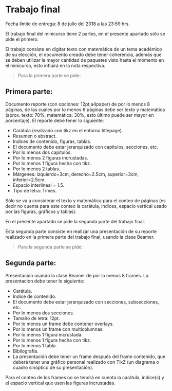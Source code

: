 Trabajo final
===
Fecha límite de entrega: 8 de julio del 2018 a las 23:59 hrs.

El trabajo final del minicurso tiene 2 partes, en el presente apartado sólo se pide el primero. 

El trabajo consiste en digitar texto con matemática de un tema académico de su elección, el documento creado debe tener coherencia, además que se deben utilizar la mayor cantidad de paquetes visto hasta el momento en el minicurso, esto influirá en la nota respectiva.

> Para la primera parte se pide:

## Primera parte:
Documento reporte (con opciones: 12pt,a4paper) de por lo menos 8 páginas, de las cuales por lo menos 6 páginas debe ser texto y matemática (aprox. texto: 70%, matemática: 30%, esto último puede ser mayor en porcentaje). El reporte debe tener lo siguiente:

* Carátula (realizado con tikz en el entorno titlepage).
* Resumen o abstract.
* Indices de contenido, figuras, tablas.
* El documento debe estar jerarquizado con capítulos, secciones, etc.
* Por lo menos dos capítulos.
* Por lo menos 2 figuras incrustadas.
* Por lo menos 1 figura hecha con tikz.
* Por lo menos 2 tablas.
* Márgenes: izquierdo=3cm, derecho=2.5cm, superior=3cm, inferior=2.5cm.
* Espacio interlineal = 1.5.
* Tipo de letra: Times.

Sólo se va a considerar el texto y matemática para el conteo de páginas (es decir no cuenta para este conteo la carátula, índices, espacio vertical usado por las figuras, gráficos y tablas).

En el presente apartado se pide la segunda parte del trabajo final. 

Esta segunda parte consiste en realizar una presentación de su reporte realizado en la primera parte del trabajo final, usando la clase Beamer.

> Para la segunda parte se pide:

## Segunda parte:
Presentación usando la clase Beamer de por lo menos 8 frames. La presentacion debe tener lo siguiente:

* Carátula.
* Indice de contenido.
* El documento debe estar jerarquizado con secciones, subsecciones, etc.
* Por lo menos dos secciones.
* Tamaño de letra: 12pt.
* Por lo menos un frame debe contener overlays.
* Por lo menos un frame con multicolumnas.
* Por lo menos 1 figura incrustada.
* Por lo menos 1 figura hecha con tikz.
* Por lo menos 1 tabla.
* Bibliografía.
* La presentación debe tener un frame después del frame contenido, que deberá tener una gráfico personal realizado con TikZ (un diagrama o cuadro sinóptico de su presentación).

Para el conteo de los frames no se tendrá en cuenta la carátula, índice(s) y el espacio vertical que usen las figuras incrustadas.